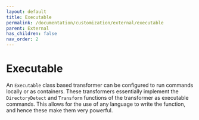 ```yaml
---
layout: default
title: Executable
permalink: /documentation/customization/external/executable
parent: External
has_children: false
nav_order: 2
---
```


# Executable

An `Executable` class based transformer can be configured to run commands locally or as containers. These transformers essentially implement the `DirectoryDetect` and `Transform` functions of the transformer as executable commands. This allows for the use of any language to write the function, and hence these make them very powerful.
